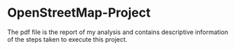 # OpenStreetMap-Project
The pdf file is the report of my analysis and contains descriptive information of the steps taken to execute this project. 
